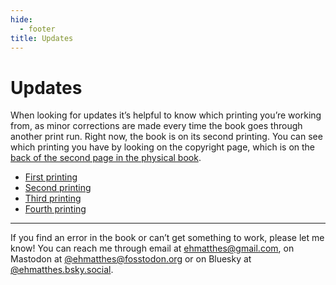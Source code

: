 ```yaml
---
hide:
  - footer
title: Updates
---
```


# Updates

When looking for updates it’s helpful to know which printing you’re working from, as minor corrections are made every time the book goes through another print run. Right now, the book is on its second printing. You can see which printing you have by looking on the copyright page, which is on the [back of the second page in the physical book](which_printing.md).

- [First printing](first_printing.md)
- [Second printing](second_printing.md)
- [Third printing](third_printing.md)
- [Fourth printing](fourth_printing.md)

---

If you find an error in the book or can’t get something to work, please let me know! You can reach me through email at ehmatthes@gmail.com, on Mastodon at [@ehmatthes@fosstodon.org](https://fosstodon.org/@ehmatthes) or on Bluesky at [@ehmatthes.bsky.social](https://bsky.app/profile/ehmatthes.bsky.social).
